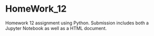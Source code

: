 # HomeWork_12
Homework 12 assignment using Python. Submission includes both a Jupyter Notebook as well as a HTML document.
